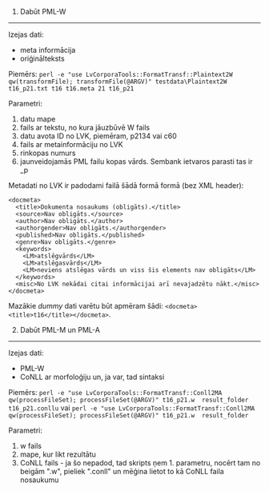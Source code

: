 1. Dabūt PML-W
--------------
Izejas dati:
* meta informācija
* oriģinālteksts

Piemērs:
`perl -e "use LvCorporaTools::FormatTransf::Plaintext2W qw(transformFile); transformFile(@ARGV)" testdata\Plaintext2W t16_p21.txt t16 t16.meta 21 t16_p21`

Parametri:
1) datu mape
2) fails ar tekstu, no kura jāuzbūvē W fails
3) datu avota ID no LVK, piemēram, p2134 vai c60
4) fails ar metainformāciju no LVK
5) rinkopas numurs
6) jaunveidojamās PML failu kopas vārds. Sembank ietvaros parasti tas ir <avota ID>_p<rindkopas nr>
  
Metadati no LVK ir padodami failā šādā formā formā (bez XML header):
```
<docmeta>
  <title>Dokumenta nosaukums (obligāts).</title>
  <source>Nav obligāts.</source>
  <author>Nav obligāts.</author>
  <authorgender>Nav obligāts.</authorgender>
  <published>Nav obligāts.</published>
  <genre>Nav obligāts.</genre>
  <keywords>
    <LM>atslēgvārds</LM>
    <LM>atslēgasvārds</LM>
    <LM>neviens atslēgas vārds un viss šis elements nav obligāts</LM>
  </keywords>
  <misc>No LVK nekādai citai informācijai arī nevajadzētu nākt.</misc>
</docmeta>
```
Mazākie _dummy_ dati varētu būt apmēram šādi: `<docmeta><title>t16</title></docmeta>`.

2. Dabūt PML-M un PML-A
-----------------------
Izejas dati:
* PML-W
* CoNLL ar morfoloģiju un, ja var, tad sintaksi

Piemērs:
`perl -e "use LvCorporaTools::FormatTransf::Conll2MA qw(processFileSet); processFileSet(@ARGV)" t16_p21.w  result_folder t16_p21.conllu`
vai
`perl -e "use LvCorporaTools::FormatTransf::Conll2MA qw(processFileSet); processFileSet(@ARGV)" t16_p21.w  result_folder`

Parametri:
1) w fails
2) mape, kur likt rezultātu
3) CoNLL fails - ja šo nepadod, tad skripts ņem 1. parametru, nocērt tam no beigām ".w", pieliek ".conll" un mēģina lietot to kā CoNLL faila nosaukumu


